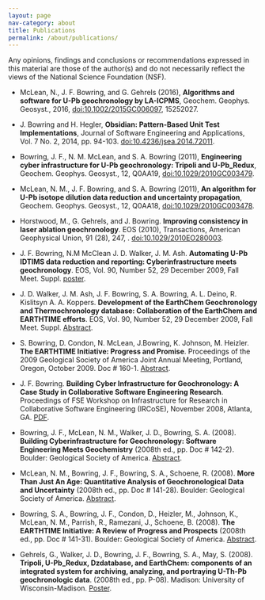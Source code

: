 ```yaml
---
layout: page
nav-category: about
title: Publications
permalink: /about/publications/
---
```


Any opinions, findings and conclusions or recommendations expressed in this material are those of the author(s) and do not necessarily reflect the views of the National Science Foundation (NSF).

* McLean, N., J. F. Bowring, and G. Gehrels (2016), **Algorithms and software for U-Pb 	geochronology by LA-ICPMS**, Geochem. Geophys. Geosyst., 2016, 
<a href="https://www.google.com/search?q=doi%3A10.1002%2F2015GC006097&oq=doi%3A10.1002%2F2015GC006097&aqs=chrome..69i57j69i58.48831j0j4&sourceid=chrome&es_sm=119&ie=UTF-8" target="_blank">doi:10.1002/2015GC006097</a>, 15252027.

* J. Bowring and H. Hegler, **Obsidian: Pattern-Based Unit Test Implementations**, Journal of Software Engineering and Applications, Vol. 7 No. 2, 2014, pp. 94-103. 
<a href="../../assets/documents/obsidian-pattern-based-unit-test-implementations.pdf" target="_blank">doi:10.4236/jsea.2014.72011</a>.

* Bowring, J. F., N. M. McLean, and S. A. Bowring (2011), **Engineering cyber infrastructure for U-Pb geochronology: Tripoli and U-Pb_Redux**, Geochem. Geophys. Geosyst., 12, Q0AA19, 
<a href="../../assets/documents/engineering-cyber-infrastructure-for-u-pb-geochronology.pdf" target="_blank">doi:10.1029/2010GC003479</a>.

* McLean, N. M., J. F. Bowring, and S. A. Bowring (2011), **An algorithm for U-Pb isotope dilution data reduction and uncertainty propagation**, Geochem. Geophys. Geosyst., 12, Q0AA18, 
<a href="../../assets/documents/an-algorithm-for-u-pb-isotope-dilution-data-reduction-and-uncertainty-propagation.pdf" target="_blank">doi:10.1029/2010GC003478</a>.

* Horstwood, M., G. Gehrels, and J. Bowring.  **Improving consistency in laser ablation geochronology**.  EOS (2010), Transactions, American Geophysical Union, 91 (28), 247, [](). 
<a href="../../assets/documents/improving-consistency-in-laser-ablation-geochronology.pdf" target="_blank">doi:10.1029/2010EO280003</a>.

* J. F. Bowring, N.M McClean J. D. Walker, J. M. Ash. **Automating U-Pb IDTIMS data reduction and reporting: Cyberinfrastructure meets geochronology**.  EOS, Vol. 90, Number 52, 29 December 2009, Fall Meet. Suppl. 
<a href="../../assets/documents/poster-automating-u-pb-idtims-data-reduction-and-reporting.pdf" target="_blank">poster</a>.

* J. D. Walker, J. M. Ash, J. F. Bowring, S. A. Bowring, A. L. Deino, R. Kislitsyn A. A. Koppers. **Development of the EarthChem Geochronology and Thermochronology database: Collaboration of the EarthChem and EARTHTIME efforts**.  EOS, Vol. 90, Number 52, 29 December 2009, Fall Meet. Suppl. 
<a href="http://adsabs.harvard.edu/abs/2009AGUFM.V53B..08W" target="_blank">Abstract</a>.

* S. Bowring, D. Condon, N. McLean, J.Bowring, K. Johnson, M. Heizler. **The EARTHTIME Initiative: Progress and Promise**. Proceedings of the 2009 Geological Society of America Joint Annual Meeting, Portland, Oregon, October 2009. Doc # 160-1. 
<a href="https://gsa.confex.com/gsa/2009AM/finalprogram/abstract_167070.htm" target="_blank">Abstract</a>.

* J. F. Bowring. **Building Cyber Infrastructure for Geochronology: A Case Study in Collaborative Software Engineering Research**. Proceedings of FSE Workshop on Infrastructure for Research in Collaborative Software Engineering (IRCoSE), November 2008, Atlanta, GA. 
<a href="../../assets/documents/BuildingCyberInfrastructure.pdf" target="_blank">PDF</a>.

* Bowring, J. F., McLean, N. M., Walker, J. D., Bowring, S. A. (2008). **Building Cyberinfrastructure for Geochronology: Software Engineering Meets Geochemistry** (2008th ed., pp. Doc # 142-2). Boulder: Geological Society of America. 
<a href="http://gsa.confex.com/gsa/2008AM/finalprogram/abstract_148490.htm" target="_blank">Abstract</a>.
* McLean, N. M., Bowring, J. F., Bowring, S. A., Schoene, R. (2008). **More Than Just An Age: Quantitative Analysis of Geochronological Data and Uncertainty** (2008th ed., pp. Doc # 141-28). Boulder: Geological Society of America. 
<a href="http://gsa.confex.com/gsa/2008AM/finalprogram/abstract_148339.htm" target="_blank">Abstract</a>.

* Bowring, S. A., Bowring, J. F., Condon, D., Heizler, M., Johnson, K., McLean, N. M., Parrish, R., Ramezani, J., Schoene, B. (2008). **The EARTHTIME Initiative: A Review of Progress and Prospects** (2008th ed., pp. Doc # 141-31).
Boulder: Geological Society of America. <a href="http://gsa.confex.com/gsa/2008AM/finalprogram/abstract_148523.htm" target="_blank">Abstract</a>.

* Gehrels, G., Walker, J. D., Bowring, J. F., Bowring, S. A., May, S. (2008). **Tripoli, U-Pb_Redux, Dzdatabase, and EarthChem: components of an integrated system for archiving, analyzing, and portraying U-Th-Pb geochronologic data**. (2008th ed., pp. P-08). Madison: University of Wisconsin-Madison. 
<a href="http://www.geology.wisc.edu/~wiscsims/BGSW5/posters/GehrelsDZdatabase%20poster%20(GG%206%20June2008).pdf" target="_blank">Poster</a>.

